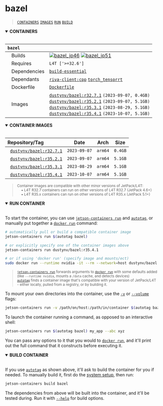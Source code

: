# bazel

> [`CONTAINERS`](#user-content-containers) [`IMAGES`](#user-content-images) [`RUN`](#user-content-run) [`BUILD`](#user-content-build)

<details open>
<summary><b><a id="containers">CONTAINERS</a></b></summary>
<br>

| **`bazel`** | |
| :-- | :-- |
| &nbsp;&nbsp;&nbsp;Builds | [![`bazel_jp46`](https://img.shields.io/github/actions/workflow/status/dusty-nv/jetson-containers/bazel_jp46.yml?label=bazel:jp46)](https://github.com/dusty-nv/jetson-containers/actions/workflows/bazel_jp46.yml) [![`bazel_jp51`](https://img.shields.io/github/actions/workflow/status/dusty-nv/jetson-containers/bazel_jp51.yml?label=bazel:jp51)](https://github.com/dusty-nv/jetson-containers/actions/workflows/bazel_jp51.yml) |
| &nbsp;&nbsp;&nbsp;Requires | `L4T ['>=32.6']` |
| &nbsp;&nbsp;&nbsp;Dependencies | [`build-essential`](/packages/build/build-essential) |
| &nbsp;&nbsp;&nbsp;Dependants | [`riva-client:cpp`](/packages/audio/riva-client) [`torch_tensorrt`](/packages/pytorch/torch_tensorrt) |
| &nbsp;&nbsp;&nbsp;Dockerfile | [`Dockerfile`](Dockerfile) |
| &nbsp;&nbsp;&nbsp;Images | [`dustynv/bazel:r32.7.1`](https://hub.docker.com/r/dustynv/bazel/tags) `(2023-09-07, 0.4GB)`<br>[`dustynv/bazel:r35.2.1`](https://hub.docker.com/r/dustynv/bazel/tags) `(2023-09-07, 5.1GB)`<br>[`dustynv/bazel:r35.3.1`](https://hub.docker.com/r/dustynv/bazel/tags) `(2023-08-29, 5.1GB)`<br>[`dustynv/bazel:r35.4.1`](https://hub.docker.com/r/dustynv/bazel/tags) `(2023-10-07, 5.1GB)` |

</details>

<details open>
<summary><b><a id="images">CONTAINER IMAGES</a></b></summary>
<br>

| Repository/Tag | Date | Arch | Size |
| :-- | :--: | :--: | :--: |
| &nbsp;&nbsp;[`dustynv/bazel:r32.7.1`](https://hub.docker.com/r/dustynv/bazel/tags) | `2023-09-07` | `arm64` | `0.4GB` |
| &nbsp;&nbsp;[`dustynv/bazel:r35.2.1`](https://hub.docker.com/r/dustynv/bazel/tags) | `2023-09-07` | `arm64` | `5.1GB` |
| &nbsp;&nbsp;[`dustynv/bazel:r35.3.1`](https://hub.docker.com/r/dustynv/bazel/tags) | `2023-08-29` | `arm64` | `5.1GB` |
| &nbsp;&nbsp;[`dustynv/bazel:r35.4.1`](https://hub.docker.com/r/dustynv/bazel/tags) | `2023-10-07` | `arm64` | `5.1GB` |

> <sub>Container images are compatible with other minor versions of JetPack/L4T:</sub><br>
> <sub>&nbsp;&nbsp;&nbsp;&nbsp;• L4T R32.7 containers can run on other versions of L4T R32.7 (JetPack 4.6+)</sub><br>
> <sub>&nbsp;&nbsp;&nbsp;&nbsp;• L4T R35.x containers can run on other versions of L4T R35.x (JetPack 5.1+)</sub><br>
</details>

<details open>
<summary><b><a id="run">RUN CONTAINER</a></b></summary>
<br>

To start the container, you can use [`jetson-containers run`](/docs/run.md) and [`autotag`](/docs/run.md#autotag), or manually put together a [`docker run`](https://docs.docker.com/engine/reference/commandline/run/) command:
```bash
# automatically pull or build a compatible container image
jetson-containers run $(autotag bazel)

# or explicitly specify one of the container images above
jetson-containers run dustynv/bazel:r35.4.1

# or if using 'docker run' (specify image and mounts/ect)
sudo docker run --runtime nvidia -it --rm --network=host dustynv/bazel:r35.4.1
```
> <sup>[`jetson-containers run`](/docs/run.md) forwards arguments to [`docker run`](https://docs.docker.com/engine/reference/commandline/run/) with some defaults added (like `--runtime nvidia`, mounts a `/data` cache, and detects devices)</sup><br>
> <sup>[`autotag`](/docs/run.md#autotag) finds a container image that's compatible with your version of JetPack/L4T - either locally, pulled from a registry, or by building it.</sup>

To mount your own directories into the container, use the [`-v`](https://docs.docker.com/engine/reference/commandline/run/#volume) or [`--volume`](https://docs.docker.com/engine/reference/commandline/run/#volume) flags:
```bash
jetson-containers run -v /path/on/host:/path/in/container $(autotag bazel)
```
To launch the container running a command, as opposed to an interactive shell:
```bash
jetson-containers run $(autotag bazel) my_app --abc xyz
```
You can pass any options to it that you would to [`docker run`](https://docs.docker.com/engine/reference/commandline/run/), and it'll print out the full command that it constructs before executing it.
</details>
<details open>
<summary><b><a id="build">BUILD CONTAINER</b></summary>
<br>

If you use [`autotag`](/docs/run.md#autotag) as shown above, it'll ask to build the container for you if needed.  To manually build it, first do the [system setup](/docs/setup.md), then run:
```bash
jetson-containers build bazel
```
The dependencies from above will be built into the container, and it'll be tested during.  Run it with [`--help`](/jetson_containers/build.py) for build options.
</details>
